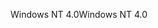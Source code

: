 <span data-ttu-id="99713-101">Windows NT 4.0</span><span class="sxs-lookup"><span data-stu-id="99713-101">Windows NT 4.0</span></span>